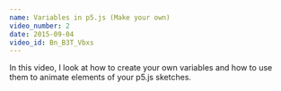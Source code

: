 ```yaml
---
name: Variables in p5.js (Make your own)
video_number: 2
date: 2015-09-04
video_id: Bn_B3T_Vbxs
---
```


In this video, I look at how to create your own variables and how to use them to animate elements of your p5.js sketches.
